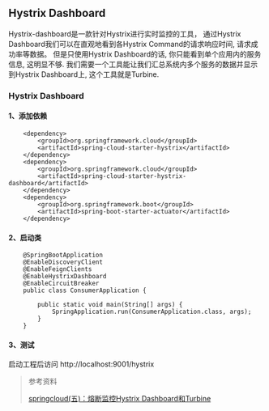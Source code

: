 ## Hystrix Dashboard
Hystrix-dashboard是一款针对Hystrix进行实时监控的工具，
通过Hystrix Dashboard我们可以在直观地看到各Hystrix Command的请求响应时间, 请求成功率等数据。
但是只使用Hystrix Dashboard的话, 你只能看到单个应用内的服务信息, 这明显不够. 
我们需要一个工具能让我们汇总系统内多个服务的数据并显示到Hystrix Dashboard上, 这个工具就是Turbine.

### Hystrix Dashboard
#### 1、添加依赖
```
    <dependency>
        <groupId>org.springframework.cloud</groupId>
        <artifactId>spring-cloud-starter-hystrix</artifactId>
    </dependency>
    <dependency>
        <groupId>org.springframework.cloud</groupId>
        <artifactId>spring-cloud-starter-hystrix-dashboard</artifactId>
    </dependency>
    <dependency>
        <groupId>org.springframework.boot</groupId>
        <artifactId>spring-boot-starter-actuator</artifactId>
    </dependency>
```

#### 2、启动类
```
    @SpringBootApplication
    @EnableDiscoveryClient
    @EnableFeignClients
    @EnableHystrixDashboard
    @EnableCircuitBreaker
    public class ConsumerApplication {
    
        public static void main(String[] args) {
            SpringApplication.run(ConsumerApplication.class, args);
        }
    }
```
#### 3、测试
启动工程后访问 http://localhost:9001/hystrix


> 参考资料
> 
> [springcloud(五)：熔断监控Hystrix Dashboard和Turbine](http://www.ityouknow.com/springcloud/2017/05/18/hystrix-dashboard-turbine.html)








